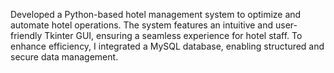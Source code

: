 Developed a Python-based hotel management system to optimize and automate hotel operations. The system features an intuitive and user-friendly Tkinter GUI, ensuring a seamless experience for hotel staff. To enhance efficiency, I integrated a MySQL database, enabling structured and secure data management.   
